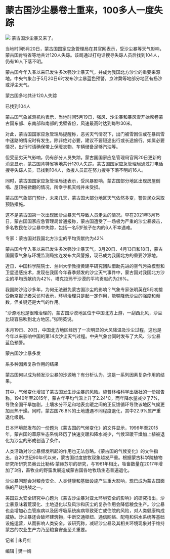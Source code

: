 # 蒙古国沙尘暴卷土重来，100多人一度失踪

![](https://inews.gtimg.com/om_bt/O2w6rq_7FFIEbfFUiFrJNCp2bz5TPlebv8BsRxdKALO-oAA/1000)
蒙古国沙尘暴又来了。

当地时间5月20日，蒙古国国家应急管理局在其官网表示，受沙尘暴等天气影响，蒙古国肯特省等地共计120人失踪。该局通过打电话搜寻失踪人员后找到104人，仍有16人下落不明。

蒙古国今年入春以来已发生多次强沙尘暴天气，并成为我国北方沙尘的重要来源地。中央气象台于5月20日6时发布沙尘暴蓝色预警，京津冀等地部分地区有扬沙或浮尘天气。

蒙古国多地共计120人失踪

已找到104人

蒙古国气象监测机构表示，当地时间5月19日，强风、沙尘暴和暴风雪开始席卷蒙古国东部、东南部和南部的戈壁省份，风速最高时达到每秒30米。

对此，蒙古国国家应急管理局提醒称，恶劣天气情况下，出门被雪困住或在暴风雪中迷路的情况时有发生。除非绝对必要，建议不要短途出行或长途旅行。如属必要情况，出行时请确保带上保暖衣物、车辆储备足够汽油等。

但受恶劣天气影响，仍有部分人员失踪。蒙古国国家应急管理局官网20日更新的消息显示，蒙古国肯特省等地共计120人失踪。蒙古国国家应急管理局通过打电话搜寻失踪人员，已找到104人，救援人员正在努力搜寻下落不明的16人。

同时，蒙古国国家应急管理局还表示，受风暴影响，蒙古国部分地区出现房屋倒塌、屋顶被掀翻的情况，所幸手机天线并未受损。

蒙古国气象部门预计，未来几天，蒙古国大部分地区天气依然多变，警告民众采取预防措施。

这不是蒙古国第一次出现因沙尘暴天气导致人员走丢的情况。早在2021年3月15日，蒙古国国家应急管理局曾通报称，蒙古国遭受了一场极为严重的沙尘暴袭击，多名牧民在沙尘暴中失踪，包括一名5岁孩子在内的6人不幸遇难。

专家：蒙古国对我国北方沙尘的平均贡献约为42%

蒙古国今年入春以来已发生多次强沙尘暴天气，3月20日、4月13日和18日，蒙古国国家气象与环境监测局接连发布大风警报，现已成为我国北方的重要沙源地。

近日，中国科学院院士、兰州大学教授黄建平研究团队借助先进的空气污染模型和卫星遥感技术，发现在我国今年春季频发的沙尘天气事件中，蒙古国对我国北方沙尘的平均贡献约为42%，塔克拉玛干沙漠的平均贡献约为26%。

我国防沙治沙多年，为何无法避免蒙古国沙尘的影响？气象专家张明英在5月初接受新京报记者采访时表示，环境治理只是起一定作用，能够降低沙尘的强度和频数，但关键还是大气的作用。

“沙源地也是很难治理的，蒙古国沙漠地区位于中国北方上游，一刮西北风，沙尘比较容易吹到北方地区。”张明英说。

本月19日、20日，中国北方地区经历了一次明显的大风降温及沙尘过程，这也是今年以来影响中国的第14次沙尘天气过程。中央气象台同时发布了大风、沙尘暴蓝色预警。

蒙古国沙尘暴多发

系多种因素复杂作用的结果

蒙古国何以成为频发沙尘暴的沙源地？有分析认为，这是一系列因素复杂作用的结果。

其中，气候变化增加了蒙古国发生沙尘暴的风险。施普林格科学出版社的一份报告称，1940年至2015年，蒙古年平均气温上升了2.24°C，而年降水量减少了7%，导致全国干旱加剧，土壤水分不足和地表变暖之间的正反馈循环导致该地区气候更加炎热干燥。同时，蒙古国76.8%的土地遭遇不同程度退化，其中22.9%属严重退化级别。

日本环境部发布的一份题为《蒙古国的气候变化》的文件显示，1996年至2015年，蒙古国的草原生态系统经历了快速变暖和降水减少，气候温暖干燥加上植被退化为沙尘的形成创造了条件。

人类活动对沙尘暴频发所起的作用也无法忽略。《蒙古国的气候变化》的文件指出，自20世纪90年代以来，蒙古国过度放牧现象越发严重。根据蒙古科学院植物研究所研究员奥云比勒格·蒙赫苏尔的研究，与1961年相比，牲畜数量在2017年增加了3倍，畜牧业的野蛮发展造成蒙古国各地牧场生态普遍退化。

沙尘暴问题会对粮食安全、人类健康和基础设施产生重大影响，现已成为蒙古国面临的严峻挑战之一。

美国亚太安全研究中心题为《蒙古沙尘暴对亚太环境安全的影响》的研究指出，沙尘暴意味着荒漠化、土地退化以及风沙和灰尘的复杂作用会降低粮食生产。沙尘暴也会增加心血管疾病以及因呼吸系统疾病导致死亡或住院的风险，对人类健康构成威胁。沙尘暴还会破坏建筑物，中断交通枢纽、通信网络、配电和供水系统等基础设施运营，从而影响人类安全。该研究称，减轻沙尘暴及其相关环境现象对于维持蒙古的农业生产力乃至粮食安全至关重要。

记者 | 朱月红

编辑 | 樊一婧

